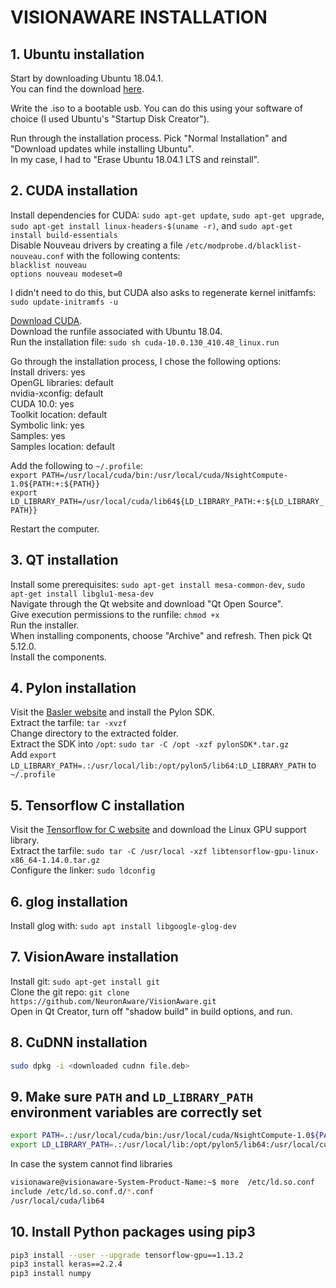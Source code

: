 # VISIONAWARE INSTALLATION

## 1. Ubuntu installation

Start by downloading Ubuntu 18.04.1.  
You can find the download [here](http://old-releases.ubuntu.com/releases/18.04.1/).  

Write the .iso to a bootable usb. You can do this using your software of choice (I used Ubuntu's "Startup Disk Creator").  

Run through the installation process. Pick "Normal Installation" and "Download updates while installing Ubuntu".  
In my case, I had to "Erase Ubuntu 18.04.1 LTS and reinstall".  


## 2. CUDA installation

Install dependencies for CUDA: `sudo apt-get update`, `sudo apt-get upgrade`, `sudo apt-get install linux-headers-$(uname -r)`, and `sudo apt-get install build-essentials`  
Disable Nouveau drivers by creating a file `/etc/modprobe.d/blacklist-nouveau.conf` with the following contents:  
`blacklist nouveau`  
`options nouveau modeset=0`

I didn't need to do this, but CUDA also asks to regenerate kernel initfamfs: `sudo update-initramfs -u`  

[Download CUDA](https://developer.nvidia.com/cuda-10.0-download-archive).  
Download the runfile associated with Ubuntu 18.04.  
Run the installation file: `sudo sh cuda-10.0.130_410.48_linux.run`  

Go through the installation process, I chose the following options:  
Install drivers: yes  
OpenGL libraries: default  
nvidia-xconfig: default  
CUDA 10.0: yes  
Toolkit location: default  
Symbolic link: yes  
Samples: yes  
Samples location: default  

Add the following to `~/.profile`:  
`export PATH=/usr/local/cuda/bin:/usr/local/cuda/NsightCompute-1.0${PATH:+:${PATH}}`  
`export LD_LIBRARY_PATH=/usr/local/cuda/lib64${LD_LIBRARY_PATH:+:${LD_LIBRARY_PATH}}`  

Restart the computer.  

## 3. QT installation

Install some prerequisites: `sudo apt-get install mesa-common-dev`, `sudo apt-get install libglu1-mesa-dev`  
Navigate through the Qt website and download "Qt Open Source".  
Give execution permissions to the runfile: `chmod +x`  
Run the installer.  
When installing components, choose "Archive" and refresh. Then pick Qt 5.12.0.  
Install the components.

## 4. Pylon installation

Visit the [Basler website](https://www.baslerweb.com/en/sales-support/downloads/software-downloads/pylon-5-1-0-linux-x86-64-bit/) and install the Pylon SDK.  
Extract the tarfile: `tar -xvzf`  
Change directory to the extracted folder.  
Extract the SDK into `/opt`: `sudo tar -C /opt -xzf pylonSDK*.tar.gz`  
Add `export LD_LIBRARY_PATH=.:/usr/local/lib:/opt/pylon5/lib64:LD_LIBRARY_PATH` to `~/.profile`  

## 5. Tensorflow C installation

Visit the [Tensorflow for C website](https://www.tensorflow.org/install/lang_c) and download the Linux GPU support library.  
Extract the tarfile: `sudo tar -C /usr/local -xzf libtensorflow-gpu-linux-x86_64-1.14.0.tar.gz`  
Configure the linker: `sudo ldconfig`  

## 6. glog installation

Install glog with: `sudo apt install libgoogle-glog-dev`  

## 7. VisionAware installation

Install git: `sudo apt-get install git`  
Clone the git repo: `git clone https://github.com/NeuronAware/VisionAware.git`  
Open in Qt Creator, turn off "shadow build" in build options, and run.  

## 8. CuDNN installation
```sh
sudo dpkg -i <downloaded cudnn file.deb>
```

## 9. Make sure `PATH` and `LD_LIBRARY_PATH` environment variables are correctly set
```sh
export PATH=.:/usr/local/cuda/bin:/usr/local/cuda/NsightCompute-1.0${PATH:+:${PATH}}
export LD_LIBRARY_PATH=.:/usr/local/lib:/opt/pylon5/lib64:/usr/local/cuda/lib64:/usr/local/cuda/lib64/stubs${LD_LIBRARY_PATH:+:${LD_LIBRARY_PATH}}
```
In case the system cannot find libraries
```sh
visionaware@visionaware-System-Product-Name:~$ more  /etc/ld.so.conf
include /etc/ld.so.conf.d/*.conf
/usr/local/cuda/lib64
```

## 10. Install Python packages using pip3
```sh
pip3 install --user --upgrade tensorflow-gpu==1.13.2
pip3 install keras==2.2.4
pip3 install numpy
```

